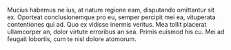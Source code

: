 Mucius habemus ne ius, at natum regione eam, disputando omittantur sit ex. Oporteat conclusionemque pro eu, semper percipit mei ea, vituperata contentiones qui ad. Quo ex vidisse inermis veritus. Mea tollit placerat ullamcorper an, dolor virtute erroribus an sea. Primis euismod his cu. Mei ad feugait lobortis, cum te nisl dolore atomorum.